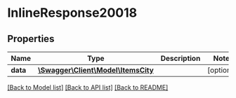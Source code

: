 # InlineResponse20018

## Properties
Name | Type | Description | Notes
------------ | ------------- | ------------- | -------------
**data** | [**\Swagger\Client\Model\ItemsCity**](ItemsCity.md) |  | [optional] 

[[Back to Model list]](../../README.md#documentation-for-models) [[Back to API list]](../../README.md#documentation-for-api-endpoints) [[Back to README]](../../README.md)

